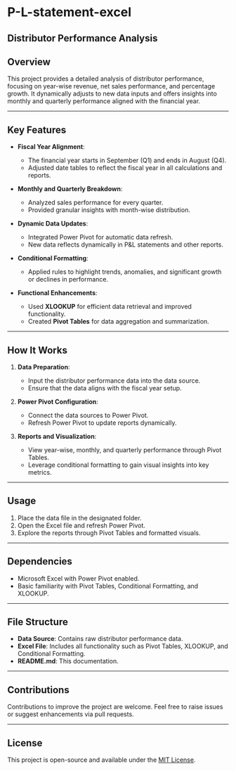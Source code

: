 # P-L-statement-excel

## Distributor Performance Analysis  

## Overview  
This project provides a detailed analysis of distributor performance, focusing on year-wise revenue, net sales performance, and percentage growth. It dynamically adjusts to new data inputs and offers insights into monthly and quarterly performance aligned with the financial year.

---

## Key Features  
- **Fiscal Year Alignment**:  
  - The financial year starts in September (Q1) and ends in August (Q4).  
  - Adjusted date tables to reflect the fiscal year in all calculations and reports.  

- **Monthly and Quarterly Breakdown**:  
  - Analyzed sales performance for every quarter.  
  - Provided granular insights with month-wise distribution.  

- **Dynamic Data Updates**:  
  - Integrated Power Pivot for automatic data refresh.  
  - New data reflects dynamically in P&L statements and other reports.  

- **Conditional Formatting**:  
  - Applied rules to highlight trends, anomalies, and significant growth or declines in performance.  

- **Functional Enhancements**:  
  - Used **XLOOKUP** for efficient data retrieval and improved functionality.  
  - Created **Pivot Tables** for data aggregation and summarization.  

---

## How It Works  

1. **Data Preparation**:  
   - Input the distributor performance data into the data source.  
   - Ensure that the data aligns with the fiscal year setup.  

2. **Power Pivot Configuration**:  
   - Connect the data sources to Power Pivot.  
   - Refresh Power Pivot to update reports dynamically.  

3. **Reports and Visualization**:  
   - View year-wise, monthly, and quarterly performance through Pivot Tables.  
   - Leverage conditional formatting to gain visual insights into key metrics.  

---

## Usage  

1. Place the data file in the designated folder.  
2. Open the Excel file and refresh Power Pivot.  
3. Explore the reports through Pivot Tables and formatted visuals.  

---

## Dependencies  

- Microsoft Excel with Power Pivot enabled.  
- Basic familiarity with Pivot Tables, Conditional Formatting, and XLOOKUP.  

---

## File Structure  

- **Data Source**: Contains raw distributor performance data.  
- **Excel File**: Includes all functionality such as Pivot Tables, XLOOKUP, and Conditional Formatting.  
- **README.md**: This documentation.  

---

## Contributions  

Contributions to improve the project are welcome. Feel free to raise issues or suggest enhancements via pull requests.  

---

## License  

This project is open-source and available under the [MIT License](LICENSE).  
